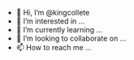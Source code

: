 - 👋 Hi, I’m @kingcollete
- 👀 I’m interested in ...
- 🌱 I’m currently learning ...
- 💞️ I’m looking to collaborate on ...
- 📫 How to reach me ...

<!---
kingcollete/kingcollete is a ✨ special ✨ repository because its `README.md` (this file) appears on your GitHub profile.
You can click the Preview link to take a look at your changes.
--->
